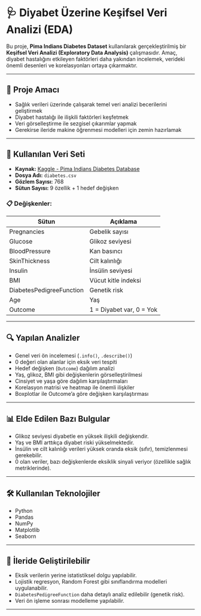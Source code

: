 # 🩺 Diyabet Üzerine Keşifsel Veri Analizi (EDA)

Bu proje, **Pima Indians Diabetes Dataset** kullanılarak gerçekleştirilmiş bir **Keşifsel Veri Analizi (Exploratory Data Analysis)** çalışmasıdır. Amaç, diyabet hastalığını etkileyen faktörleri daha yakından incelemek, verideki önemli desenleri ve korelasyonları ortaya çıkarmaktır.

---

## 📌 Proje Amacı

- Sağlık verileri üzerinde çalışarak temel veri analizi becerilerini geliştirmek
- Diyabet hastalığı ile ilişkili faktörleri keşfetmek
- Veri görselleştirme ile sezgisel çıkarımlar yapmak
- Gerekirse ileride makine öğrenmesi modelleri için zemin hazırlamak

---

## 📁 Kullanılan Veri Seti

- **Kaynak:** [Kaggle - Pima Indians Diabetes Database](https://www.kaggle.com/datasets/uciml/pima-indians-diabetes-database)
- **Dosya Adı:** `diabetes.csv`
- **Gözlem Sayısı:** 768
- **Sütun Sayısı:** 9 özellik + 1 hedef değişken

### 📋 Değişkenler:

| Sütun | Açıklama |
|-------|----------|
| Pregnancies | Gebelik sayısı |
| Glucose | Glikoz seviyesi |
| BloodPressure | Kan basıncı |
| SkinThickness | Cilt kalınlığı |
| Insulin | İnsülin seviyesi |
| BMI | Vücut kitle indeksi |
| DiabetesPedigreeFunction | Genetik risk |
| Age | Yaş |
| Outcome | 1 = Diyabet var, 0 = Yok |

---

## 🔍 Yapılan Analizler

- Genel veri ön incelemesi (`.info()`, `.describe()`)
- 0 değeri olan alanlar için eksik veri tespiti
- Hedef değişken (`Outcome`) dağılım analizi
- Yaş, glikoz, BMI gibi değişkenlerin görselleştirilmesi
- Cinsiyet ve yaşa göre dağılım karşılaştırmaları
- Korelasyon matrisi ve heatmap ile önemli ilişkiler
- Boxplotlar ile Outcome’a göre değişken karşılaştırması

---

## 📊 Elde Edilen Bazı Bulgular

- Glikoz seviyesi diyabetle en yüksek ilişkili değişkendir.
- Yaş ve BMI arttıkça diyabet riski yükselmektedir.
- İnsülin ve cilt kalınlığı verileri yüksek oranda eksik (sıfır), temizlenmesi gerekebilir.
- 0 olan veriler, bazı değişkenlerde eksiklik sinyali veriyor (özellikle sağlık metriklerinde).

---

## 🛠️ Kullanılan Teknolojiler

- Python
- Pandas
- NumPy
- Matplotlib
- Seaborn

---

## 🚀 İleride Geliştirilebilir

- Eksik verilerin yerine istatistiksel dolgu yapılabilir.
- Lojistik regresyon, Random Forest gibi sınıflandırma modelleri uygulanabilir.
- `DiabetesPedigreeFunction` daha detaylı analiz edilebilir (genetik risk).
- Veri ön işleme sonrası modelleme yapılabilir.

---
